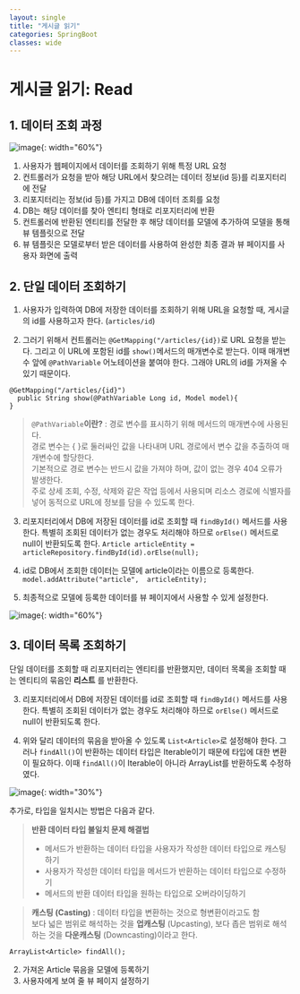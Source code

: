 ```yaml
---
layout: single
title: "게시글 읽기"
categories: SpringBoot
classes: wide
---
```


# 게시글 읽기: Read

## 1. 데이터 조회 과정

![image](https://github.com/Y0-0N63/STUDY-4242/assets/144354615/b4442b0b-7104-4f74-b98e-b137a1e936a9){: width="60%"}

1. 사용자가 웹페이지에서 데이터를 조회하기 위해 특정 URL 요청
2. 컨트롤러가 요청을 받아 해당 URL에서 찾으려는 데이터 정보(id 등)를 리포지터리에 전달
3. 리포지터리는 정보(id 등)를 가지고 DB에 데이터 조회를 요청
4. DB는 해당 데이터를 찾아 엔티티 형태로 리포지터리에 반환
5. 컨트롤러에 반환된 엔티티를 전달한 후 해당 데이터를 모델에 추가하여 모델을 통해 뷰 템플릿으로 전달
6. 뷰 템플릿은 모델로부터 받은 데이터를 사용하여 완성한 최종 결과 뷰 페이지를 사용자 화면에 출력

## 2. 단일 데이터 조회하기

1. 사용자가 입력하여 DB에 저장한 데이터를 조회하기 위해 URL을 요청할 때, 게시글의 id를 사용하고자 한다. (`articles/id`)

2. 그러기 위해서 컨트롤러는 `@GetMapping("/articles/{id})`로 URL 요청을 받는다. 그리고 이 URL에 포함된 id를 `show()`메서드의 매개변수로 받는다. 이때 매개변수 앞에 `@PathVariable` 어노테이션을 붙여야 한다. 그래야 URL의 id를 가져올 수 있기 때문이다.
```
@GetMapping("/articles/{id}")
  public String show(@PathVariable Long id, Model model){
}
```

>`@PathVariable`**이란?** : 경로 변수를 표시하기 위해 메서드의 매개변수에 사용된다. <br>
> 경로 변수는 { }로 둘러싸인 값을 나타내며 URL 경로에서 변수 값을 추출하여 매개변수에 할당한다. <br>
> 기본적으로 경로 변수는 반드시 값을 가져야 하며, 값이 없는 경우 404 오류가 발생한다. <br>
> 주로 상세 조회, 수정, 삭제와 같은 작업 등에서 사용되며 리소스 경로에 식별자를 넣어 동적으로 URL에 정보를 담을 수 있도록 한다.

3. 리포지터리에서 DB에 저장된 데이터를 id로 조회할 때 `findById()` 메서드를 사용한다. 특별히 조회된 데이터가 없는 경우도 처리해야 하므로 `orElse()` 메서드로 null이 반환되도록 한다.
`Article articleEntity = articleRepository.findById(id).orElse(null);`

4. id로 DB에서 조회한 데이터는 모델에 article이라는 이름으로 등록한다.
`model.addAttribute("article",  articleEntity);`

5. 최종적으로 모델에 등록한 데이터를 뷰 페이지에서 사용할 수 있게 설정한다.

![image](https://github.com/Y0-0N63/STUDY-4242/assets/144354615/b9e57dcf-b73f-4435-8651-25d3f54c43e4){: width="60%"}

## 3. 데이터 목록 조회하기

단일 데이터를 조회할 때 리포지터리는 엔티티를 반환했지만, 데이터 목록을 조회할 때는 엔티티의 묶음인 **리스트**	를 반환한다.

3. 리포지터리에서 DB에 저장된 데이터를 id로 조회할 때 `findById()` 메서드를 사용한다. 특별히 조회된 데이터가 없는 경우도 처리해야 하므로 `orElse()` 메서드로 null이 반환되도록 한다.

4. 위와 달리 데이터의 묶음을 받아올 수 있도록 `List<Article>`로 설정해야 한다. 그러나 `findAll()`이 반환하는 데이터 타입은 Iterable이기 때문에 타입에 대한 변환이 필요하다. 이때 `findAll()`이 Iterable이 아니라 ArrayList를 반환하도록 수정하였다.

![image](https://github.com/Y0-0N63/Spring-Boot/assets/144354615/77822d5b-0747-470a-b0e7-f4ecdededb2a){: width="30%"}

추가로, 타입을 일치시는 방법은 다음과 같다.

>**반환 데이터 타입 불일치 문제 해결법** <br>
> - 메서드가 반환하는 데이터 타입을 사용자가 작성한 데이터 타입으로 캐스팅하기
> - 사용자가 작성한 데이터 타입을 메서드가 반환하는 데이터 타입으로 수정하기
> - 메서드의 반환 데이터 타입을 원하는 타입으로 오버라이딩하기

>**캐스팅 (Casting)** : 데이터 타입을 변환하는 것으로 형변환이라고도 함 <br>
> 보다 넓은 범위로 해석하는 것을 **업캐스팅** (Upcasting), 보다 좁은 범위로 해석하는 것을 **다운캐스팅** (Downcasting)이라고 한다.

`ArrayList<Article> findAll();`

2. 가져온 Article 묶음을 모델에 등록하기
3. 사용자에게 보여 줄 뷰 페이지 설정하기
